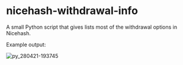 # nicehash-withdrawal-info
A small Python script that gives lists most of the withdrawal options in Nicehash.

Example output:

![py_280421-193745](https://user-images.githubusercontent.com/54760464/116481252-3930fe80-a859-11eb-9ee8-8aa7abe13af0.png)
